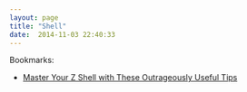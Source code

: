 ```yaml
---
layout: page
title: "Shell"
date:  2014-11-03 22:40:33
---
```


Bookmarks:

* [Master Your Z Shell with These Outrageously Useful Tips](http://reasoniamhere.com/2014/01/11/outrageously-useful-tips-to-master-your-z-shell/)

